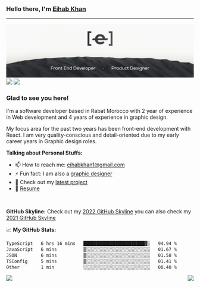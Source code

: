 ### Hello there, I'm <a href="https://twitter.com/eihab_khan" target="_blank">Eihab Khan</a>
---
![Banner](./banner.jpg)
<a target="_blank" href="https://linkedin.com/in/eihab-khan/" target="_blank"><img src="https://img.shields.io/badge/LinkedIn-0077B5?style=for-the-badge&logo=linkedin&logoColor=white" /></a>
<a target="_blank" href="https://twitter.com/eihab_khan" target="_blank"><img src="https://img.shields.io/badge/Twitter-1FA0F2?style=for-the-badge&logo=twitter&logoColor=white" /></a>

### Glad to see you here! &nbsp;

I'm a software developer based in Rabat Morocco with 2 year of experience in Web development and 4 years of experience in graphic design.

My focus area for the past two years has been front-end development with React. I am very quality-conscious and detail-oriented due to my early career years in Graphic design roles.
<!-- <img align="right" alt="GIF" src="./coding.gif?raw=true" width="408" height="318" /> -->


**Talking about Personal Stuffs:**

<!-- - 🔭 I’m currently working on a cool Design System called Komodo 😉 -->
<!-- - 🌱 I’m currently learning X -->
- 📫 How to reach me: eihabkhan1@gmail.com
- ⚡ Fun fact: I am also a <a href="https://www.behance.net/eihabkhan" target="_blank">graphic designer</a>
- 🚀 Check out my <a href="https://github.com/eihabkhan/parrotxt" target="_blank">latest project</a>
- 📝 [Resume](https://docs.google.com/document/d/1UUtnyt8pywOsjRsBn-a_N8yoJl672BvqyRlmIdq_UJs/edit?usp=sharing)

</br>

**GitHub Skyline:**
Check out my [2022 GitHub Skyline](https://skyline.github.com/eihabkhan/2022)
you can also check my [2021 GitHub Skyline](https://skyline.github.com/eihabkhan/2021)

📈 **My GitHub Stats:**

<!--START_SECTION:waka-->

```text
TypeScript   6 hrs 16 mins   ███████████████████████▓░   94.94 %
JavaScript   6 mins          ▒░░░░░░░░░░░░░░░░░░░░░░░░   01.67 %
JSON         6 mins          ▒░░░░░░░░░░░░░░░░░░░░░░░░   01.58 %
TSConfig     5 mins          ▒░░░░░░░░░░░░░░░░░░░░░░░░   01.41 %
Other        1 min           ░░░░░░░░░░░░░░░░░░░░░░░░░   00.40 %
```

<!--END_SECTION:waka-->

<img height="180em" align="left" src="https://github-readme-stats.vercel.app/api/top-langs/?username=eihabkhan&exclude_repo=KNN-Image-Classification&show_icons=true&hide_border=true&layout=compact&langs_count=8"/>
<img height="180em" align="right" src="https://github-readme-stats.vercel.app/api?username=eihabkhan&show_icons=true&hide_border=true&&count_private=true&include_all_commits=true" />
